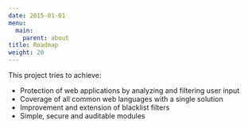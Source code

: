 ```yaml
---
date: 2015-01-01
menu:
  main:
    parent: about
title: Roadmap
weight: 20
---
```


This project tries to achieve:

 * Protection of web applications by analyzing and filtering user input
 * Coverage of all common web languages with a single solution
 * Improvement and extension of blacklist filters
 * Simple, secure and auditable modules